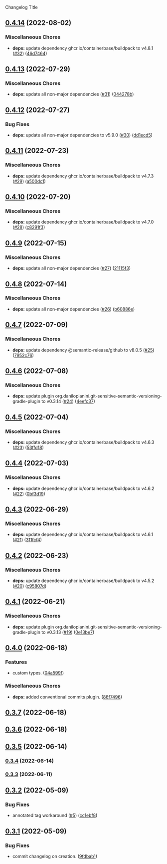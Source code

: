 Changelog Title

## [0.4.14](https://github.com/autonomouslogic/semantic-release-gradle-sonatype-example/compare/0.4.13...0.4.14) (2022-08-02)


### Miscellaneous Chores

* **deps:** update dependency ghcr.io/containerbase/buildpack to v4.8.1 ([#32](https://github.com/autonomouslogic/semantic-release-gradle-sonatype-example/issues/32)) ([46d7464](https://github.com/autonomouslogic/semantic-release-gradle-sonatype-example/commit/46d7464eade3f4ea828a1048fd1e76ff2ae33d3c))

## [0.4.13](https://github.com/autonomouslogic/semantic-release-gradle-sonatype-example/compare/0.4.12...0.4.13) (2022-07-29)


### Miscellaneous Chores

* **deps:** update all non-major dependencies ([#31](https://github.com/autonomouslogic/semantic-release-gradle-sonatype-example/issues/31)) ([044278b](https://github.com/autonomouslogic/semantic-release-gradle-sonatype-example/commit/044278b67053c266d01bf23c2bf1c73dda14a3c5))

## [0.4.12](https://github.com/autonomouslogic/semantic-release-gradle-sonatype-example/compare/0.4.11...0.4.12) (2022-07-27)


### Bug Fixes

* **deps:** update all non-major dependencies to v5.9.0 ([#30](https://github.com/autonomouslogic/semantic-release-gradle-sonatype-example/issues/30)) ([dd1ecd5](https://github.com/autonomouslogic/semantic-release-gradle-sonatype-example/commit/dd1ecd53ff6665ad5ae6f16c3fba918bf887baf9))

## [0.4.11](https://github.com/autonomouslogic/semantic-release-gradle-sonatype-example/compare/0.4.10...0.4.11) (2022-07-23)


### Miscellaneous Chores

* **deps:** update dependency ghcr.io/containerbase/buildpack to v4.7.3 ([#29](https://github.com/autonomouslogic/semantic-release-gradle-sonatype-example/issues/29)) ([a500dc1](https://github.com/autonomouslogic/semantic-release-gradle-sonatype-example/commit/a500dc1fe88c091bb43089c43ed320e375069181))

## [0.4.10](https://github.com/autonomouslogic/semantic-release-gradle-sonatype-example/compare/0.4.9...0.4.10) (2022-07-20)


### Miscellaneous Chores

* **deps:** update dependency ghcr.io/containerbase/buildpack to v4.7.0 ([#28](https://github.com/autonomouslogic/semantic-release-gradle-sonatype-example/issues/28)) ([c8291f3](https://github.com/autonomouslogic/semantic-release-gradle-sonatype-example/commit/c8291f3a76e644e1ec693ae2132cb1af442f7ddd))

## [0.4.9](https://github.com/autonomouslogic/semantic-release-gradle-sonatype-example/compare/0.4.8...0.4.9) (2022-07-15)


### Miscellaneous Chores

* **deps:** update all non-major dependencies ([#27](https://github.com/autonomouslogic/semantic-release-gradle-sonatype-example/issues/27)) ([21115f3](https://github.com/autonomouslogic/semantic-release-gradle-sonatype-example/commit/21115f3c414a77769ee4b13599552a1a2992f0ca))

## [0.4.8](https://github.com/autonomouslogic/semantic-release-gradle-sonatype-example/compare/0.4.7...0.4.8) (2022-07-14)


### Miscellaneous Chores

* **deps:** update all non-major dependencies ([#26](https://github.com/autonomouslogic/semantic-release-gradle-sonatype-example/issues/26)) ([b60886e](https://github.com/autonomouslogic/semantic-release-gradle-sonatype-example/commit/b60886ea5a181e85fe53608b31cb807e783e76c9))

## [0.4.7](https://github.com/autonomouslogic/semantic-release-gradle-sonatype-example/compare/0.4.6...0.4.7) (2022-07-09)


### Miscellaneous Chores

* **deps:** update dependency @semantic-release/github to v8.0.5 ([#25](https://github.com/autonomouslogic/semantic-release-gradle-sonatype-example/issues/25)) ([7952c76](https://github.com/autonomouslogic/semantic-release-gradle-sonatype-example/commit/7952c762d254c2ae8f225f08839ec1738d71daf6))

## [0.4.6](https://github.com/autonomouslogic/semantic-release-gradle-sonatype-example/compare/0.4.5...0.4.6) (2022-07-08)


### Miscellaneous Chores

* **deps:** update plugin org.danilopianini.git-sensitive-semantic-versioning-gradle-plugin to v0.3.14 ([#24](https://github.com/autonomouslogic/semantic-release-gradle-sonatype-example/issues/24)) ([4eefc37](https://github.com/autonomouslogic/semantic-release-gradle-sonatype-example/commit/4eefc3761a3b5e524196504c6318e81b232759c7))

## [0.4.5](https://github.com/autonomouslogic/semantic-release-gradle-sonatype-example/compare/0.4.4...0.4.5) (2022-07-04)


### Miscellaneous Chores

* **deps:** update dependency ghcr.io/containerbase/buildpack to v4.6.3 ([#23](https://github.com/autonomouslogic/semantic-release-gradle-sonatype-example/issues/23)) ([53ffd18](https://github.com/autonomouslogic/semantic-release-gradle-sonatype-example/commit/53ffd189a1b4836c44c8fc5c26b521df960810c9))

## [0.4.4](https://github.com/autonomouslogic/semantic-release-gradle-sonatype-example/compare/0.4.3...0.4.4) (2022-07-03)


### Miscellaneous Chores

* **deps:** update dependency ghcr.io/containerbase/buildpack to v4.6.2 ([#22](https://github.com/autonomouslogic/semantic-release-gradle-sonatype-example/issues/22)) ([0bf3d19](https://github.com/autonomouslogic/semantic-release-gradle-sonatype-example/commit/0bf3d1956cc873303787ba60f4210993d73c13a6))

## [0.4.3](https://github.com/autonomouslogic/semantic-release-gradle-sonatype-example/compare/0.4.2...0.4.3) (2022-06-29)


### Miscellaneous Chores

* **deps:** update dependency ghcr.io/containerbase/buildpack to v4.6.1 ([#21](https://github.com/autonomouslogic/semantic-release-gradle-sonatype-example/issues/21)) ([311fcf4](https://github.com/autonomouslogic/semantic-release-gradle-sonatype-example/commit/311fcf4a9717e8156227907e88681a8d08a285f6))

## [0.4.2](https://github.com/autonomouslogic/semantic-release-gradle-sonatype-example/compare/0.4.1...0.4.2) (2022-06-23)


### Miscellaneous Chores

* **deps:** update dependency ghcr.io/containerbase/buildpack to v4.5.2 ([#20](https://github.com/autonomouslogic/semantic-release-gradle-sonatype-example/issues/20)) ([c95807d](https://github.com/autonomouslogic/semantic-release-gradle-sonatype-example/commit/c95807d55d43cb430d199beff0c424ee50f5ddd9))

## [0.4.1](https://github.com/autonomouslogic/semantic-release-gradle-sonatype-example/compare/0.4.0...0.4.1) (2022-06-21)


### Miscellaneous Chores

* **deps:** update plugin org.danilopianini.git-sensitive-semantic-versioning-gradle-plugin to v0.3.13 ([#19](https://github.com/autonomouslogic/semantic-release-gradle-sonatype-example/issues/19)) ([0e13be7](https://github.com/autonomouslogic/semantic-release-gradle-sonatype-example/commit/0e13be7e6ad7e45ce6de5c131c8145654cbe3995))

## [0.4.0](https://github.com/autonomouslogic/semantic-release-gradle-sonatype-example/compare/0.3.7...0.4.0) (2022-06-18)


### Features

* custom types. ([04a599f](https://github.com/autonomouslogic/semantic-release-gradle-sonatype-example/commit/04a599f137f27de5a6ea0b540757e170cdfe4701))


### Miscellaneous Chores

* **deps:** added conventional commits plugin. ([86f7496](https://github.com/autonomouslogic/semantic-release-gradle-sonatype-example/commit/86f749627ac60f26c8d6ebfb479d1df52ca17c66))

## [0.3.7](https://github.com/autonomouslogic/semantic-release-gradle-sonatype-example/compare/0.3.6...0.3.7) (2022-06-18)

## [0.3.6](https://github.com/autonomouslogic/semantic-release-gradle-sonatype-example/compare/0.3.5...0.3.6) (2022-06-18)

## [0.3.5](https://github.com/autonomouslogic/semantic-release-gradle-sonatype-example/compare/0.3.4...0.3.5) (2022-06-14)

### [0.3.4](https://github.com/autonomouslogic/semantic-release-gradle-sonatype-example/compare/0.3.3...0.3.4) (2022-06-14)

### [0.3.3](https://github.com/autonomouslogic/semantic-release-gradle-sonatype-example/compare/0.3.2...0.3.3) (2022-06-11)

## [0.3.2](https://github.com/autonomouslogic/semantic-release-gradle-sonatype-example/compare/0.3.1...0.3.2) (2022-05-09)


### Bug Fixes

* annotated tag workaround ([#5](https://github.com/autonomouslogic/semantic-release-gradle-sonatype-example/issues/5)) ([cc1ebf8](https://github.com/autonomouslogic/semantic-release-gradle-sonatype-example/commit/cc1ebf8ac67d2fd6e57e8d19d27432532d608db4))

## [0.3.1](https://github.com/autonomouslogic/semantic-release-gradle-sonatype-example/compare/0.3.0...0.3.1) (2022-05-09)


### Bug Fixes

* commit changelog on creation. ([9fdbab1](https://github.com/autonomouslogic/semantic-release-gradle-sonatype-example/commit/9fdbab11eda96b20953b3c49c0dbe762712b895a))
